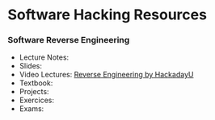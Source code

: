 # Software Hacking Resources

### Software Reverse Engineering

- Lecture Notes:
- Slides:
- Video Lectures: [Reverse Engineering by HackadayU](https://www.youtube.com/playlist?list=PL_tws4AXg7auglkFo6ZRoWGXnWL0FHAEi)
- Textbook:
- Projects:
- Exercices:
- Exams:
